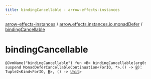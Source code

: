 ```yaml
---
title: bindingCancellable - arrow-effects-instances
---
```


[arrow-effects-instances](../index.html) / [arrow.effects.instances.io.monadDefer](index.html) / [bindingCancellable](./binding-cancellable.html)

# bindingCancellable

`@JvmName("bindingCancellable") fun <B> bindingCancellable(arg0: suspend MonadDeferCancellableContinuation<ForIO, *>.() -> `[`B`](binding-cancellable.html#B)`): Tuple2<Kind<ForIO, `[`B`](binding-cancellable.html#B)`>, () -> `[`Unit`](https://kotlinlang.org/api/latest/jvm/stdlib/kotlin/-unit/index.html)`>`